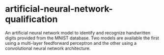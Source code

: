# artificial-neural-network-qualification

An artificial neural network model to identify and recognize handwritten digits provided from the MNIST database. Two models are available the first using a multi-layer feedforward perceptron and the other using a convolutional neural network architecture.

